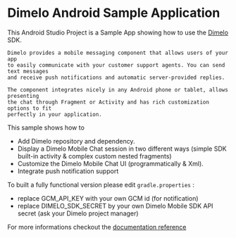 Dimelo Android Sample Application
==========

This Android Studio Project is a Sample App showing how to use the [Dimelo](http://www.dimelo.com) SDK.

	Dimelo provides a mobile messaging component that allows users of your app
	to easily communicate with your customer support agents. You can send text messages 
	and receive push notifications and automatic server-provided replies.

	The component integrates nicely in any Android phone or tablet, allows presenting
	the chat through Fragment or Activity and has rich customization options to fit
	perfectly in your application.

This sample shows how to
- Add Dimelo repository and dependency.
- Display a Dimelo Mobile Chat session in two different ways (simple SDK built-in activity & complex custom nested fragments)
- Customize the Dimelo Mobile Chat UI (programmatically & Xml).
- Integrate push notification support

To built a fully functional version please edit `gradle.properties` :
 - replace GCM_API_KEY with your own GCM id (for notification)
 - replace DIMELO_SDK_SECRET by your own Dimelo Mobile SDK API secret (ask your
   Dimelo project manager)

For more informations checkout the
[documentation reference](http://mobile-messaging.dimelo.com)
